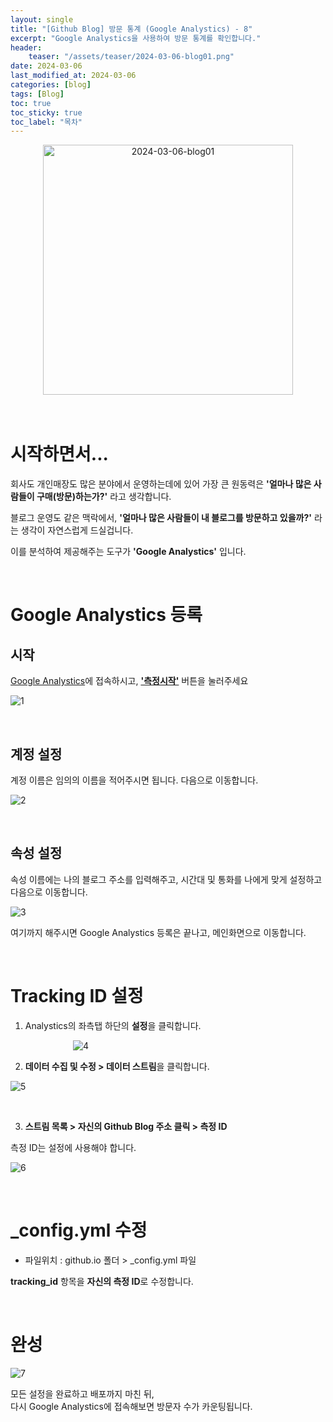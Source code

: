 ```yaml
---
layout: single
title: "[Github Blog] 방문 통계 (Google Analystics) - 8"
excerpt: "Google Analystics을 사용하여 방문 통계를 확인합니다."
header:
    teaser: "/assets/teaser/2024-03-06-blog01.png"
date: 2024-03-06
last_modified_at: 2024-03-06
categories: [blog]
tags: [Blog]
toc: true
toc_sticky: true
toc_label: "목차"
---
```


<style>
    .gist {
        margin: 0 auto;
        width: 90%; /* 또는 원하는 너비 */
        max-height: 500px; /* 최대 높이 설정 */
        overflow: auto; /* 스크롤이 필요할 경우 스크롤 표시 */
        margin-top: 10px;
        margin-bottom: 24px;
    }
</style>

<div style="text-align: center;">
<img src="https://github.com/JunbeomCho22/JunbeomCho22.github.io/assets/156159216/ea4637f6-a09a-4f60-9274-1b25e57e4b11" alt="2024-03-06-blog01" style="height: 400px;">
</div>

<br>

<br>

# 시작하면서...

회사도 개인매장도 많은 분야에서 운영하는데에 있어 가장 큰 원동력은 **'얼마나 많은 사람들이 구매(방문)하는가?'** 라고 생각합니다.

블로그 운영도 같은 맥락에서, **'얼마나 많은 사람들이 내 블로그를 방문하고 있을까?'** 라는 생각이 자연스럽게 드실겁니다.

이를 분석하여 제공해주는 도구가 **'Google Analystics'** 입니다.

<br>

# Google Analystics 등록

## 시작

[Google Analystics](https://analytics.google.com)에 접속하시고, **<u>'측정시작'</u>** 버튼을 눌러주세요

![1](https://github.com/JunbeomCho22/JunbeomCho22.github.io/assets/156159216/d7f8f5e5-2b96-4146-ad2c-1452fdba26ff)

<br>

## 계정 설정

계정 이름은 임의의 이름을 적어주시면 됩니다. 다음으로 이동합니다.

![2](https://github.com/JunbeomCho22/JunbeomCho22.github.io/assets/156159216/a2363b36-dad3-475b-b221-6ad0706168fc)

<br>

## 속성 설정

속성 이름에는 나의 블로그 주소를 입력해주고, 시간대 및 통화를 나에게 맞게 설정하고 다음으로 이동합니다.

![3](https://github.com/JunbeomCho22/JunbeomCho22.github.io/assets/156159216/3237eb36-d32f-47fa-88a5-96d2c5a46d2d)

여기까지 해주시면 Google Analystics 등록은 끝나고, 메인화면으로 이동합니다.

<br>

# Tracking ID 설정

1) Analystics의 좌측탭 하단의 **설정**을 클릭합니다.

<img src="https://github.com/JunbeomCho22/JunbeomCho22.github.io/assets/156159216/bb35e178-1034-472b-9777-8bc631c0126d" alt="4" style="margin-left: 100px; max-height:600px;">

<br>

2) **데이터 수집 및 수정 > 데이터 스트림**을 클릭합니다.

![5](https://github.com/JunbeomCho22/JunbeomCho22.github.io/assets/156159216/34c35c50-16a3-400f-92dc-92fa8c049ad8)

<br>

3) **스트림 목록 > 자신의 Github Blog 주소 클릭 > 측정 ID**

측정 ID는 설정에 사용해야 합니다.

![6](https://github.com/JunbeomCho22/JunbeomCho22.github.io/assets/156159216/3c4dad4f-304a-4196-a802-eef1dacb78ad)

<br>

# _config.yml 수정

- 파일위치 : github.io 폴더 > _config.yml 파일

<script src="https://gist.github.com/JunbeomCho22/30b6b970b0b35222d23ce42f15854b27.js"></script>

**tracking_id** 항목을 **자신의 측정 ID**로 수정합니다.

<br>

# 완성

![7](https://github.com/JunbeomCho22/JunbeomCho22.github.io/assets/156159216/aa3f3ff5-9d04-42a8-aaef-33516f52df64)

모든 설정을 완료하고 배포까지 마친 뒤,
<br>
다시 Google Analystics에 접속해보면 방문자 수가 카운팅됩니다.